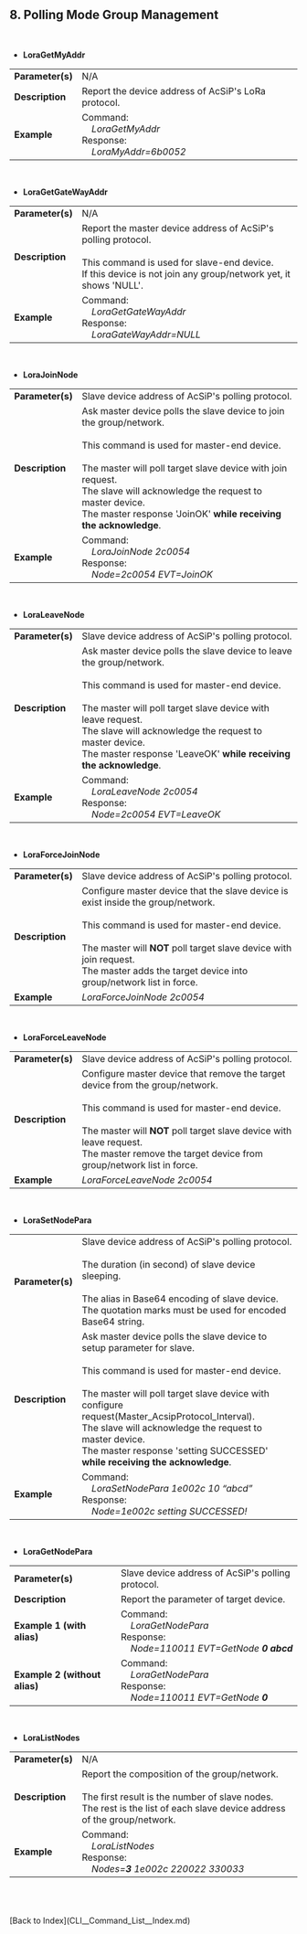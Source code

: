 <H2> 8. Polling Mode Group Management</H2>

<BR>

- <B>LoraGetMyAddr</B>
<TABLE>
<TR align="Left" valign="center"><TD><B>Parameter(s)</B></TD>		<TD> N/A </TD></TR>
<TR align="Left" valign="center"><TD><B>Description</B></TD>		<TD> Report the device address of AcSiP's LoRa protocol.</TD></TR>
<TR align="Left" valign="center"><TD><B>Example</B></TD>
	<TD>
		Command:<BR>
		&nbsp; &nbsp;	<I>LoraGetMyAddr</I><BR>
		Response:<BR>
		&nbsp; &nbsp;	<I>LoraMyAddr=6b0052</I>
	</TD>
</TR>
</TABLE>
<BR>


- <B>LoraGetGateWayAddr</B>
<TABLE>
<TR align="Left" valign="center"><TD><B>Parameter(s)</B></TD>		<TD> N/A </TD></TR>
<TR align="Left" valign="center"><TD><B>Description</B></TD>
	<TD>
		Report the master device address of AcSiP's polling protocol.<BR>
		<BR>
		This command is used for slave-end device.<BR>
		If this device is not join any group/network yet, it shows 'NULL'.
	</TD>
</TR>
<TR align="Left" valign="center"><TD><B>Example</B></TD>
	<TD>
		Command:<BR>
		&nbsp; &nbsp;	<I>LoraGetGateWayAddr</I><BR>
		Response:<BR>
		&nbsp; &nbsp;	<I>LoraGateWayAddr=NULL</I>
	</TD>
</TR>
</TABLE>
<BR>


- <B>LoraJoinNode</B>
<TABLE>
<TR align="Left" valign="center"><TD><B>Parameter(s)</B></TD>		<TD> Slave device address of AcSiP's polling protocol. </TD></TR>
<TR align="Left" valign="center"><TD><B>Description</B></TD>
	<TD>
		Ask master device polls the slave device to join the group/network.<BR>
		<BR>
		This command is used for master-end device.<BR>
		<BR>
		The master will poll target slave device with join request.<BR>
		The slave will acknowledge the request to master device.<BR>
		The master response 'JoinOK' <B>while receiving the acknowledge</B>.
	</TD>
</TR>
<TR align="Left" valign="center"><TD><B>Example</B></TD>
	<TD>
		Command:<BR>
		&nbsp; &nbsp;	<I>LoraJoinNode  2c0054</I><BR>
		Response:<BR>
		&nbsp; &nbsp;	<I>Node=2c0054 EVT=JoinOK</I>
	</TD>
</TR>
</TABLE>
<BR>


- <B>LoraLeaveNode</B>
<TABLE>
<TR align="Left" valign="center"><TD><B>Parameter(s)</B></TD>		<TD> Slave device address of AcSiP's polling protocol. </TD></TR>
<TR align="Left" valign="center"><TD><B>Description</B></TD>
	<TD>
		Ask master device polls the slave device to leave the group/network.<BR>
		<BR>
		This command is used for master-end device.<BR>
		<BR>
		The master will poll target slave device with leave request.<BR>
		The slave will acknowledge the request to master device.<BR>
		The master response 'LeaveOK' <B>while receiving the acknowledge</B>.
	</TD>
</TR>
<TR align="Left" valign="center"><TD><B>Example</B></TD>
	<TD>
		Command:<BR>
		&nbsp; &nbsp;	<I>LoraLeaveNode  2c0054</I><BR>
		Response:<BR>
		&nbsp; &nbsp;	<I>Node=2c0054 EVT=LeaveOK</I>
	</TD>
</TR>
</TABLE>
<BR>

- <B>LoraForceJoinNode</B>
<TABLE>
<TR align="Left" valign="center"><TD><B>Parameter(s)</B></TD>		<TD> Slave device address of AcSiP's polling protocol. </TD></TR>
<TR align="Left" valign="center"><TD><B>Description</B></TD>
	<TD>
		Configure master device that the slave device is exist inside the group/network.<BR>
		<BR>
		This command is used for master-end device.<BR>
		<BR>
		The master will <B>NOT </B> poll target slave device with join request.<BR>
		The master adds the target device into group/network list in force.
	</TD>
</TR>
<TR align="Left" valign="center"><TD><B>Example</B></TD>		<TD><I>LoraForceJoinNode  2c0054</I></TD></TR>
</TABLE>
<BR>

- <B>LoraForceLeaveNode</B>
<TABLE>
<TR align="Left" valign="center"><TD><B>Parameter(s)</B></TD>		<TD> Slave device address of AcSiP's polling protocol. </TD></TR>
<TR align="Left" valign="center"><TD><B>Description</B></TD>
	<TD>
		Configure master device that remove the target device from the group/network.<BR>
		<BR>
		This command is used for master-end device.<BR>
		<BR>
		The master will <B>NOT </B> poll target slave device with leave request.<BR>
		The master remove the target device from group/network list in force.
	</TD>
</TR>
<TR align="Left" valign="center"><TD><B>Example</B></TD>		<TD><I>LoraForceLeaveNode  2c0054</I></TD></TR>
</TABLE>
<BR>


- <B>LoraSetNodePara</B>
<TABLE>
<TR align="Left" valign="center"><TD><B>Parameter(s)</B></TD>
	<TD>
		Slave device address of AcSiP's polling protocol.<BR>
		<BR>
		The duration (in second) of slave device sleeping.<BR>
		<BR>
		The alias in Base64 encoding of slave device.<BR>
		The quotation marks must be used for encoded Base64 string.
	</TD>
</TR>
<TR align="Left" valign="center"><TD><B>Description</B></TD>
	<TD>
		Ask master device polls the slave device to setup parameter for slave.<BR>
		<BR>
		This command is used for master-end device.<BR>
		<BR>
		The master will poll target slave device with configure request(Master_AcsipProtocol_Interval).<BR>
		The slave will acknowledge the request to master device.<BR>
		The master response 'setting SUCCESSED' <B>while receiving the acknowledge</B>.
	</TD>
</TR>
<TR align="Left" valign="center"><TD><B>Example</B></TD>
	<TD>
		Command:<BR>
		&nbsp; &nbsp;	<I>LoraSetNodePara 1e002c 10 “abcd”</I><BR>
		Response:<BR>
		&nbsp; &nbsp;	<I>Node=1e002c setting SUCCESSED!</I>
	</TD>
</TR>
</TABLE>
<BR>


- <B>LoraGetNodePara</B>
<TABLE>
<TR align="Left" valign="center"><TD><B>Parameter(s)</B></TD>		<TD> Slave device address of AcSiP's polling protocol. </TD></TR>
<TR align="Left" valign="center"><TD><B>Description</B></TD>		<TD> Report the parameter of target device.</TD></TR>
<TR align="Left" valign="center"><TD><B>Example 1 (with alias)</B></TD>
	<TD>
		Command:<BR>
		&nbsp; &nbsp;	<I>LoraGetNodePara</I><BR>
		Response:<BR>
		&nbsp; &nbsp;	<I>Node=110011 EVT=GetNode <B>0 abcd<B></I>
	</TD>
</TR>
<TR align="Left" valign="center"><TD><B>Example 2 (without alias)</B></TD>
	<TD>
		Command:<BR>
		&nbsp; &nbsp;	<I>LoraGetNodePara</I><BR>
		Response:<BR>
		&nbsp; &nbsp;	<I>Node=110011 EVT=GetNode <B>0<B></I>
	</TD>
</TR>
</TABLE>
<BR>


- <B>LoraListNodes</B>
<TABLE>
<TR align="Left" valign="center"><TD><B>Parameter(s)</B></TD>		<TD> N/A </TD></TR>
<TR align="Left" valign="center"><TD><B>Description</B></TD>
	<TD>
		Report the composition of the group/network.<BR>
		<BR>
		The first result is the number of slave nodes.<BR>
		The rest is the list of each slave device address of the group/network.
	</TD>
</TR>
<TR align="Left" valign="center"><TD><B>Example</B></TD>
	<TD>
		Command:<BR>
		&nbsp; &nbsp;	<I>LoraListNodes</I><BR>
		Response:<BR>
		&nbsp; &nbsp;	<I>Nodes=<B>3</B> 1e002c 220022 330033</I>
	</TD>
</TR>
</TABLE>
<BR>

<BR>
<BR>
[Back to Index](CLI__Command_List__Index.md)
